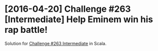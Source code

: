# [2016-04-20] Challenge #263 [Intermediate] Help Eminem win his rap battle!

Solution for [Challenge #263 Intermediate](https://www.reddit.com/r/dailyprogrammer/comments/4fnz37/20160420_challenge_263_intermediate_help_eminem/) in Scala.
